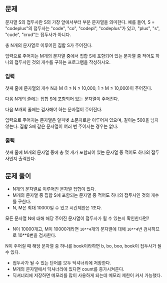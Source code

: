 ## 문제
문자열 S의 접두사란 S의 가장 앞에서부터 부분 문자열을 의미한다. 예를 들어, S = "codeplus"의 접두사는 "code", "co", "codepl", "codeplus"가 있고, "plus", "s", "cude", "crud"는 접두사가 아니다.

총 N개의 문자열로 이루어진 집합 S가 주어진다.

입력으로 주어지는 M개의 문자열 중에서 집합 S에 포함되어 있는 문자열 중 적어도 하나의 접두사인 것의 개수를 구하는 프로그램을 작성하시오.

### 입력
첫째 줄에 문자열의 개수 N과 M (1 ≤ N ≤ 10,000, 1 ≤ M ≤ 10,000)이 주어진다.

다음 N개의 줄에는 집합 S에 포함되어 있는 문자열이 주어진다.

다음 M개의 줄에는 검사해야 하는 문자열이 주어진다.

입력으로 주어지는 문자열은 알파벳 소문자로만 이루어져 있으며, 길이는 500을 넘지 않는다. 집합 S에 같은 문자열이 여러 번 주어지는 경우는 없다.

### 출력
첫째 줄에 M개의 문자열 중에 총 몇 개가 포함되어 있는 문자열 중 적어도 하나의 접두사인지 출력한다.

## 문제 풀이
- N개의 문자열로 이루어진 문자열 집합이 있다.
- M개의 문자열 중 집합 S에 포함되는 문자열 중 적어도 하나의 접두사인 것의 개수를 구한다.
- N, M은 최대 10000일 수 있고 시간제한은 1초다.

모든 문자열 N에 대해 해당 주어진 문자열이 접두사가 될 수 있는지 확인한다면?
- N이 10000개고, M이 10000개라면 `10**4`개의 문자열에 대해 `10**4`번 검사하므로 10**8번을 검사한다.

N이 주어질 때 해당 문자열 중 하나를 book이라하면 b, bo, boo, book이 접두사가 될 수 있다.
- 접두사가 될 수 있는 단어를 모두 딕셔너리에 저장한다.
- M개의 문자열에서 딕셔너리에 있다면 count를 증가시켜준다.
- 딕셔너리에 저장하면 메모리를 많이 사용하게 되는데 메모리 제한이 커서 가능했다.